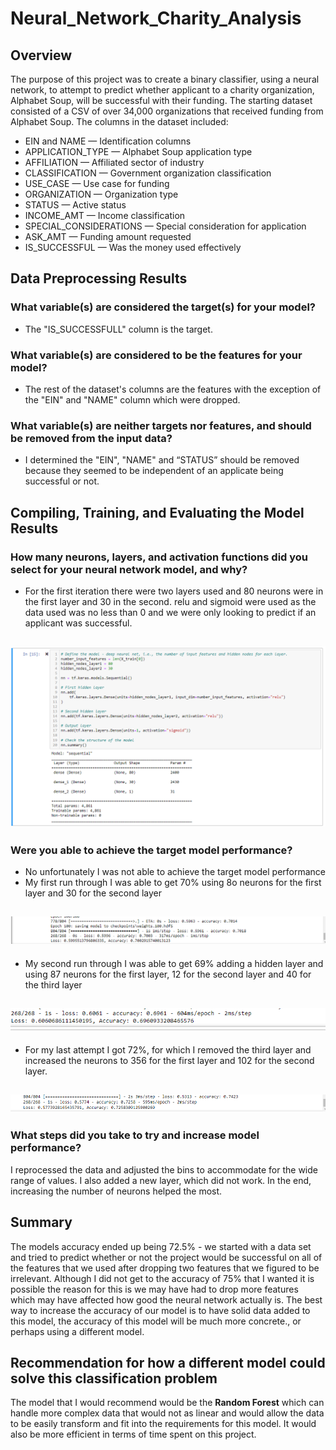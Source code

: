 # Neural_Network_Charity_Analysis
## Overview 

The purpose of this project was to create a binary classifier, using a neural network, to attempt to predict whether applicant to a charity organization, Alphabet Soup, will be successful with their funding. The starting dataset consisted of a CSV of over 34,000 organizations that received funding from Alphabet Soup. The columns in the dataset included:

- EIN and NAME — Identification columns
- APPLICATION_TYPE — Alphabet Soup application type
- AFFILIATION — Affiliated sector of industry
- CLASSIFICATION — Government organization classification
- USE_CASE — Use case for funding
- ORGANIZATION — Organization type
- STATUS — Active status
- INCOME_AMT — Income classification
- SPECIAL_CONSIDERATIONS — Special consideration for application
- ASK_AMT — Funding amount requested
- IS_SUCCESSFUL — Was the money used effectively

## Data Preprocessing Results

### What variable(s) are considered the target(s) for your model?

-	The "IS_SUCCESSFULL" column is the target.

### What variable(s) are considered to be the features for your model?

-	The rest of the dataset's columns are the features with the exception of the "EIN" and "NAME" column which were dropped.

### What variable(s) are neither targets nor features, and should be removed from the input data?

-	I determined the "EIN", "NAME" and “STATUS” should be removed because they seemed to be independent of an applicate being successful or not.

## Compiling, Training, and Evaluating the Model Results

### How many neurons, layers, and activation functions did you select for your neural network model, and why?

- For the first iteration there were two layers used and 80 neurons were in the first layer and 30 in the second. relu and sigmoid were used as the data used was no less than 0 and we were only looking to predict if an applicant was successful.

![neurons-layers](https://github.com/backwater-graphics/Neural_Network_Charity_Analysis/blob/main/Images/neurons-layers.png)
---
 
### Were you able to achieve the target model performance?

-	No unfortunately I was not able to achieve the target model performance
-	My first run through I was able to get 70% using 8o neurons for the first layer and 30 for the second layer

![optimalization 1](https://github.com/backwater-graphics/Neural_Network_Charity_Analysis/blob/main/Images/optimalization1a.png)
---
 
-	My second run through I was able to get 69% adding a hidden layer and using 87 neurons for the first layer, 12 for the second layer and 40 for the third layer

![ optimalization 2](https://github.com/backwater-graphics/Neural_Network_Charity_Analysis/blob/main/Images/optimalization2a.png)
---
 
-	For my last attempt I got 72%, for which I removed the third layer and increased the neurons to 356 for the first layer and 102 for the second layer. 
 
![ optimalization 3](https://github.com/backwater-graphics/Neural_Network_Charity_Analysis/blob/main/Images/optimalization3a.png)
---

### What steps did you take to try and increase model performance?

I reprocessed the data and adjusted the bins to accommodate for the wide range of values. I also added a new layer, which did not work. In the end, increasing the number of neurons helped the most.

## Summary

The models accuracy ended up being 72.5% - we started with a data set and tried to predict whether or not the project would be successful on all of the features that we used after dropping two features that we figured to be irrelevant. Although I did not get to the accuracy of 75% that I wanted it is possible the reason for this is we may have had to drop more features which may have affected how good the neural network actually is. The best way to increase the accuracy of our model is to have solid data added to this model, the accuracy of this model will be much more concrete., or perhaps using a different model.

## Recommendation for how a different model could solve this classification problem
The model that I would recommend would be the <b>Random Forest</b> which can handle more complex data that would not as linear and would allow the data to be easily transform and fit into the requirements for this model. It would also be more efficient in terms of time spent on this project.
